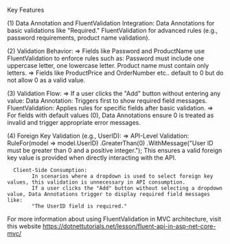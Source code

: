 Key Features

(1) Data Annotation and FluentValidation Integration:
      Data Annotations for basic validations like "Required."
      FluentValidation for advanced rules (e.g., password requirements, product name validation).
      
(2) Validation Behavior:
      => Fields like Password and ProductName use FluentValidation to enforce rules such as:
          Password must include one uppercase letter, one lowercase letter.
          Product name must contain only letters.
      => Fields like ProductPrice and OrderNumber etc.. default to 0 but do not allow 0 as a valid value.

(3) Validation Flow:
      => If a user clicks the "Add" button without entering any value:
          Data Annotation: Triggers first to show required field messages.
          FluentValidation: Applies rules for specific fields after basic validation.
      => For fields with default values (0), Data Annotations ensure 0 is treated as invalid and trigger appropriate error messages.

(4) Foreign Key Validation (e.g., UserID):
      => API-Level Validation:
            RuleFor(model => model.UserID)
                .GreaterThan(0)
                .WithMessage("User ID must be greater than 0 and a positive integer.");
         This ensures a valid foreign key value is provided when directly interacting with the API.
         
      Client-Side Consumption:
            In scenarios where a dropdown is used to select foreign key values, this validation is unnecessary in API consumption.
            If a user clicks the "Add" button without selecting a dropdown value, Data Annotations trigger to display required field messages like:
            "The UserID field is required."

For more information about using FluentValidation in MVC architecture, visit this website
https://dotnettutorials.net/lesson/fluent-api-in-asp-net-core-mvc/

